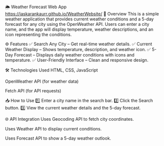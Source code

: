 🌦️ Weather Forecast Web App
https://jaskarankaurr.github.io/WeatherWebsite/
📌 Overview
This is a simple weather application that provides current weather conditions and a 5-day forecast for any city using the OpenWeather API. Users can enter a city name, and the app will display temperature, weather descriptions, and an icon representing the conditions.

⚙️ Features
✅ Search Any City – Get real-time weather details.
✅ Current Weather Display – Shows temperature, description, and weather icon.
✅ 5-Day Forecast – Displays daily weather conditions with icons and temperature.
✅ User-Friendly Interface – Clean and responsive design.

🛠️ Technologies Used
HTML, CSS, JavaScript

OpenWeather API (for weather data)

Fetch API (for API requests)

📥 How to Use
1️⃣ Enter a city name in the search bar.
2️⃣ Click the Search button.
3️⃣ View the current weather details and the 5-day forecast.

🌐 API Integration
Uses Geocoding API to fetch city coordinates.

Uses Weather API to display current conditions.

Uses Forecast API to show a 5-day weather outlook.
